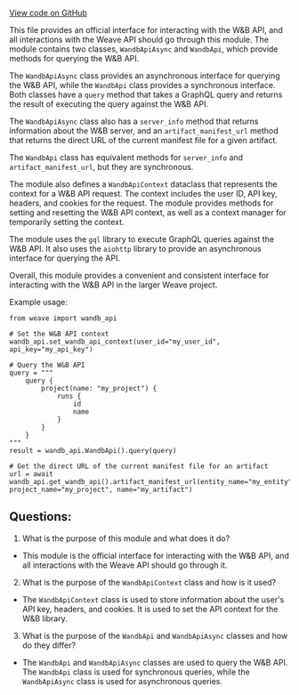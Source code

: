 [View code on GitHub](https://github.com/wandb/weave/weave/wandb_api.py)

This file provides an official interface for interacting with the W&B API, and all interactions with the Weave API should go through this module. The module contains two classes, `WandbApiAsync` and `WandbApi`, which provide methods for querying the W&B API. 

The `WandbApiAsync` class provides an asynchronous interface for querying the W&B API, while the `WandbApi` class provides a synchronous interface. Both classes have a `query` method that takes a GraphQL query and returns the result of executing the query against the W&B API. 

The `WandbApiAsync` class also has a `server_info` method that returns information about the W&B server, and an `artifact_manifest_url` method that returns the direct URL of the current manifest file for a given artifact. 

The `WandbApi` class has equivalent methods for `server_info` and `artifact_manifest_url`, but they are synchronous. 

The module also defines a `WandbApiContext` dataclass that represents the context for a W&B API request. The context includes the user ID, API key, headers, and cookies for the request. The module provides methods for setting and resetting the W&B API context, as well as a context manager for temporarily setting the context. 

The module uses the `gql` library to execute GraphQL queries against the W&B API. It also uses the `aiohttp` library to provide an asynchronous interface for querying the API. 

Overall, this module provides a convenient and consistent interface for interacting with the W&B API in the larger Weave project. 

Example usage:

```
from weave import wandb_api

# Set the W&B API context
wandb_api.set_wandb_api_context(user_id="my_user_id", api_key="my_api_key")

# Query the W&B API
query = """
    query {
        project(name: "my_project") {
            runs {
                id
                name
            }
        }
    }
"""
result = wandb_api.WandbApi().query(query)

# Get the direct URL of the current manifest file for an artifact
url = await wandb_api.get_wandb_api().artifact_manifest_url(entity_name="my_entity", project_name="my_project", name="my_artifact")
```
## Questions: 
 1. What is the purpose of this module and what does it do?
- This module is the official interface for interacting with the W&B API, and all interactions with the Weave API should go through it.
2. What is the purpose of the `WandbApiContext` class and how is it used?
- The `WandbApiContext` class is used to store information about the user's API key, headers, and cookies. It is used to set the API context for the W&B library.
3. What is the purpose of the `WandbApi` and `WandbApiAsync` classes and how do they differ?
- The `WandbApi` and `WandbApiAsync` classes are used to query the W&B API. The `WandbApi` class is used for synchronous queries, while the `WandbApiAsync` class is used for asynchronous queries.